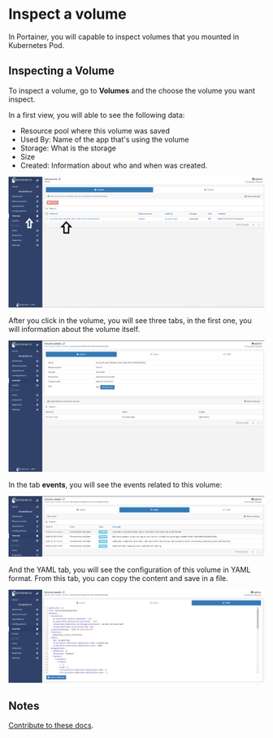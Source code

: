 # Inspect a volume

In Portainer, you will capable to inspect volumes that you mounted in Kubernetes Pod.

## Inspecting a Volume

To inspect a volume, go to <b>Volumes</b> and the choose the volume you want inspect.

In a first view, you will able to see the following data:

* Resource pool where this volume was saved
* Used By: Name of the app that's using the volume
* Storage: What is the storage
* Size  
* Created: Information about who and when was created.

![volumes](assets/inspect-1.png)

After you click in the volume, you will see three tabs, in the first one, you will information about the volume itself.

![volumes](assets/inspect-2.png)

In the tab <b>events</b>, you will see the events related to this volume:

![volumes](assets/inspect-3.png)

And the YAML tab, you will see the configuration of this volume in YAML format. From this tab, you can copy the content and save in a file. 

![volumes](assets/inspect-4.png)

## Notes

[Contribute to these docs](https://github.com/portainer/portainer-docs/blob/master/contributing.md).